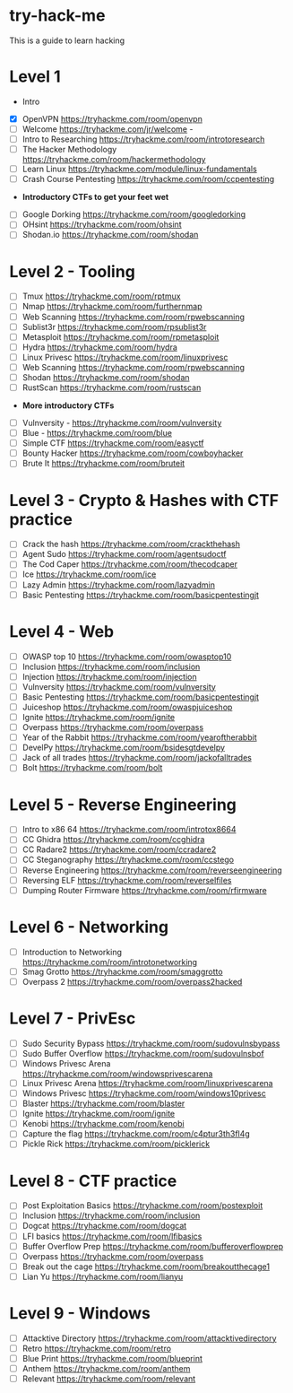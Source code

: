 # try-hack-me
This is a guide to learn hacking

# Level 1 
- Intro 
- [x] OpenVPN https://tryhackme.com/room/openvpn 
- [ ] Welcome https://tryhackme.com/jr/welcome - 
- [ ] Intro to Researching https://tryhackme.com/room/introtoresearch
- [ ] The Hacker Methodology https://tryhackme.com/room/hackermethodology 
- [ ] Learn Linux https://tryhackme.com/module/linux-fundamentals  
- [ ] Crash Course Pentesting https://tryhackme.com/room/ccpentesting 
- **Introductory CTFs to get your feet wet** 
- [ ] Google Dorking https://tryhackme.com/room/googledorking 
- [ ] OHsint https://tryhackme.com/room/ohsint  
- [ ] Shodan.io https://tryhackme.com/room/shodan 
# Level 2 - Tooling 
- [ ] Tmux https://tryhackme.com/room/rptmux 
- [ ] Nmap https://tryhackme.com/room/furthernmap 
- [ ] Web Scanning https://tryhackme.com/room/rpwebscanning 
- [ ] Sublist3r https://tryhackme.com/room/rpsublist3r 
- [ ] Metasploit https://tryhackme.com/room/rpmetasploit 
- [ ] Hydra https://tryhackme.com/room/hydra 
- [ ] Linux Privesc https://tryhackme.com/room/linuxprivesc 
- [ ] Web Scanning https://tryhackme.com/room/rpwebscanning 
- [ ] Shodan https://tryhackme.com/room/shodan 
- [ ] RustScan https://tryhackme.com/room/rustscan 
- **More introductory CTFs** 
- [ ] Vulnversity - https://tryhackme.com/room/vulnversity 
- [ ] Blue - https://tryhackme.com/room/blue 
- [ ] Simple CTF https://tryhackme.com/room/easyctf 
- [ ] Bounty Hacker https://tryhackme.com/room/cowboyhacker 
- [ ] Brute It https://tryhackme.com/room/bruteit 
# Level 3 - Crypto & Hashes with CTF practice 
- [ ] Crack the hash https://tryhackme.com/room/crackthehash 
- [ ] Agent Sudo https://tryhackme.com/room/agentsudoctf  
- [ ] The Cod Caper https://tryhackme.com/room/thecodcaper 
- [ ] Ice https://tryhackme.com/room/ice 
- [ ] Lazy Admin https://tryhackme.com/room/lazyadmin 
- [ ] Basic Pentesting https://tryhackme.com/room/basicpentestingjt 
# Level 4 - Web 
- [ ] OWASP top 10 https://tryhackme.com/room/owasptop10 
- [ ] Inclusion https://tryhackme.com/room/inclusion  
- [ ] Injection https://tryhackme.com/room/injection 
- [ ] Vulnversity https://tryhackme.com/room/vulnversity 
- [ ] Basic Pentesting https://tryhackme.com/room/basicpentestingjt 
- [ ] Juiceshop https://tryhackme.com/room/owaspjuiceshop 
- [ ] Ignite https://tryhackme.com/room/ignite 
- [ ] Overpass https://tryhackme.com/room/overpass 
- [ ] Year of the Rabbit https://tryhackme.com/room/yearoftherabbit 
- [ ] DevelPy https://tryhackme.com/room/bsidesgtdevelpy 
- [ ] Jack of all trades https://tryhackme.com/room/jackofalltrades 
- [ ] Bolt https://tryhackme.com/room/bolt 
# Level 5 - Reverse Engineering 
- [ ] Intro to x86 64 https://tryhackme.com/room/introtox8664 
- [ ] CC Ghidra https://tryhackme.com/room/ccghidra 
- [ ] CC Radare2 https://tryhackme.com/room/ccradare2  
- [ ] CC Steganography https://tryhackme.com/room/ccstego 
- [ ] Reverse Engineering https://tryhackme.com/room/reverseengineering  
- [ ] Reversing ELF https://tryhackme.com/room/reverselfiles 
- [ ] Dumping Router Firmware https://tryhackme.com/room/rfirmware 
# Level 6 - Networking 
- [ ] Introduction to Networking https://tryhackme.com/room/introtonetworking 
- [ ] Smag Grotto https://tryhackme.com/room/smaggrotto 
- [ ] Overpass 2 https://tryhackme.com/room/overpass2hacked 
# Level 7 - PrivEsc 
- [ ] Sudo Security Bypass https://tryhackme.com/room/sudovulnsbypass 
- [ ] Sudo Buffer Overflow https://tryhackme.com/room/sudovulnsbof 
- [ ] Windows Privesc Arena https://tryhackme.com/room/windowsprivescarena 
- [ ] Linux Privesc Arena https://tryhackme.com/room/linuxprivescarena 
- [ ] Windows Privesc https://tryhackme.com/room/windows10privesc 
- [ ] Blaster https://tryhackme.com/room/blaster 
- [ ] Ignite https://tryhackme.com/room/ignite  
- [ ] Kenobi https://tryhackme.com/room/kenobi  
- [ ] Capture the flag https://tryhackme.com/room/c4ptur3th3fl4g  
- [ ] Pickle Rick https://tryhackme.com/room/picklerick 
# Level 8 - CTF practice 
- [ ] Post Exploitation Basics https://tryhackme.com/room/postexploit 
- [ ] Inclusion https://tryhackme.com/room/inclusion 
- [ ] Dogcat https://tryhackme.com/room/dogcat 
- [ ] LFI basics https://tryhackme.com/room/lfibasics  
- [ ] Buffer Overflow Prep https://tryhackme.com/room/bufferoverflowprep  
- [ ] Overpass https://tryhackme.com/room/overpass 
- [ ] Break out the cage https://tryhackme.com/room/breakoutthecage1  
- [ ] Lian Yu https://tryhackme.com/room/lianyu 
# Level 9 - Windows 
- [ ] Attacktive Directory https://tryhackme.com/room/attacktivedirectory 
- [ ] Retro https://tryhackme.com/room/retro 
- [ ] Blue Print https://tryhackme.com/room/blueprint  
- [ ] Anthem https://tryhackme.com/room/anthem 
- [ ] Relevant https://tryhackme.com/room/relevant
